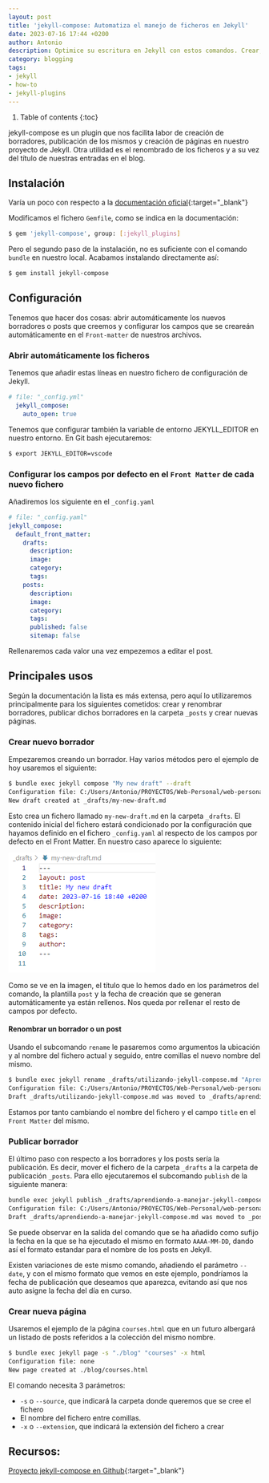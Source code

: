 ```yaml
---
layout: post
title: 'jekyll-compose: Automatiza el manejo de ficheros en Jekyll'
date: 2023-07-16 17:44 +0200
author: Antonio
description: Optimice su escritura en Jekyll con estos comandos. Crear, publicar y renombrar posts y borradores a través de la línea de comandos.
category: blogging
tags:
- jekyll
- how-to
- jekyll-plugins
---
```

1. Table of contents
{:toc}

jekyll-compose es un plugin que nos facilita labor de creación de borradores, publicación de los mismos y creación de páginas en nuestro proyecto de Jekyll. Otra utilidad es el renombrado de los ficheros y a su vez del título de nuestras entradas en el blog. 

## Instalación

Varía un poco con respecto a la [documentación oficial](https://github.com/jekyll/jekyll-compose){:target="_blank"}

Modificamos el fichero `Gemfile`, como se indica en la documentación:

~~~bash
$ gem 'jekyll-compose', group: [:jekyll_plugins]
~~~

Pero el segundo paso de la instalación, no es suficiente con el comando `bundle` en nuestro local. Acabamos instalando directamente así:

~~~bash
$ gem install jekyll-compose
~~~

## Configuración

Tenemos que hacer dos cosas: abrir automáticamente los nuevos borradores o posts que creemos y configurar los campos que se creareán automáticamente en el `Front-matter` de nuestros archivos.

### Abrir automáticamente los ficheros

Tenemos  que añadir estas líneas en nuestro fichero de configuración de Jekyll.

~~~yaml
# file: "_config.yml"
  jekyll_compose:
    auto_open: true
~~~

Tenemos que configurar también la variable de entorno JEKYLL_EDITOR en nuestro entorno. En Git bash ejecutaremos:

~~~bash
$ export JEKYLL_EDITOR=vscode
~~~

### Configurar los campos por defecto en el `Front Matter` de cada nuevo fichero

Añadiremos los siguiente en el `_config.yaml`

~~~yaml
# file: "_config.yaml"
jekyll_compose:
  default_front_matter:
    drafts:
      description:
      image:
      category:
      tags:
    posts:
      description:
      image:
      category:
      tags:
      published: false
      sitemap: false
~~~

Rellenaremos cada valor una vez empezemos a editar el post.

## Principales usos

Según la documentación la lista es más extensa, pero aquí lo utilizaremos principalmente para los siguientes cometidos: crear y renombrar borradores, publicar dichos borradores en la carpeta `_posts` y crear nuevas páginas.

### Crear nuevo borrador

Empezaremos creando un borrador. Hay varios métodos pero el ejemplo de hoy usaremos el siguiente:

~~~bash
$ bundle exec jekyll compose "My new draft" --draft
Configuration file: C:/Users/Antonio/PROYECTOS/Web-Personal/web-personal/_config.yml
New draft created at _drafts/my-new-draft.md
~~~

Esto crea un fichero llamado `my-new-draft.md` en la carpeta `_drafts`. El contenido inicial del fichero estará condicionado por la configuración que hayamos definido en el fichero `_config.yaml` al respecto de los campos por defecto en el Front Matter. En nuestro caso aparece lo siguiente:

<img src="/assets/img/blog/front-matter-on-first-draft.png" title="" alt="Detail of default front matter">

Como se ve en la imagen, el título que lo hemos dado en los parámetros del comando, la plantilla `post` y la fecha de creación que se generan automáticamente ya están rellenos. Nos queda por rellenar el resto de campos por defecto.

#### Renombrar un borrador o un post

Usando el subcomando `rename` le pasaremos como argumentos la ubicación y al nombre del fichero actual y seguido, entre comillas el nuevo nombre del mismo.

~~~bash
$ bundle exec jekyll rename _drafts/utilizando-jekyll-compose.md "Aprendiendo a manejar Jekyll compose"
Configuration file: C:/Users/Antonio/PROYECTOS/Web-Personal/web-personal/_config.yml
Draft _drafts/utilizando-jekyll-compose.md was moved to _drafts/aprendiendo-a-manejar-jekyll-compose.md
~~~

Estamos por tanto cambiando el nombre del fichero y el campo `title` en el `Front Matter` del mismo.


### Publicar borrador

El último paso con respecto a los borradores y los posts sería la publicación. Es decir, mover el fichero de la carpeta `_drafts` a la carpeta de publicación `_posts`. Para ello ejecutaremos el subcomando `publish` de la siguiente manera:

~~~bash
bundle exec jekyll publish _drafts/aprendiendo-a-manejar-jekyll-compose.md
Configuration file: C:/Users/Antonio/PROYECTOS/Web-Personal/web-personal/_config.yml
Draft _drafts/aprendiendo-a-manejar-jekyll-compose.md was moved to _posts/2023-07-17-aprendiendo-a-manejar-jekyll-compose.md 
~~~

Se puede observar en la salida del comando que se ha añadido como sufijo la fecha en la que se ha ejecutado el mismo en formato `AAAA-MM-DD`, dando así el formato estandar para el nombre de los posts en Jekyll.

Existen variaciones de este mismo comando, añadiendo el parámetro `--date`, y con el mismo formato que vemos en este ejemplo, pondríamos la fecha de publicación que deseamos que aparezca, evitando así que nos auto asigne la fecha del día en curso.

### Crear nueva página

Usaremos el ejemplo de la página `courses.html` que en un futuro albergará un listado de posts referidos a la colección del mismo nombre. 

~~~bash
$ bundle exec jekyll page -s "./blog" "courses" -x html
Configuration file: none
New page created at ./blog/courses.html 
~~~

El comando necesita 3 parámetros:

- `-s` o `--source`, que indicará la carpeta donde queremos que se cree el fichero
- El nombre del fichero entre comillas.
- `-x` o `--extension`, que indicará la extensión del fichero a crear




## Recursos:

[Proyecto jekyll-compose en Github](https://github.com/jekyll/jekyll-compose){:target="_blank"}


